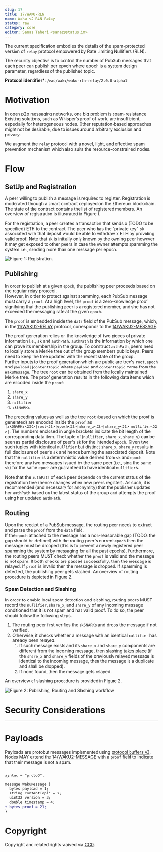 ```yaml
---
slug: 17
title: 17/WAKU-RLN
name: Waku v2 RLN Relay
status: raw
category: core
editor: Sanaz Taheri <sanaz@status.im>
---
```


The current specification embodies the details of the spam-protected version of `relay` protocol empowered by Rate Limiting Nullifiers (RLN). 
<!-- More details on RLN can be found in [this spec]() (TODO: to link the spec). -->

The security objective is to control the number of PubSub messages that each peer can publish per epoch where epoch is a system design parameter, regardless of the published topic.


**Protocol identifier***: `/vac/waku/waku-rln-relay/2.0.0-alpha1`

# Motivation

In open p2p messaging networks, one big problem is spam-resistance. 
Existing solutions, such as Whisper’s proof of work, are insufficient, especially for heterogeneous nodes. 
Other reputation-based approaches might not be desirable, due to issues around arbitrary exclusion and privacy.

We augment the `relay` protocol with a novel, light, and effective spam prevention mechanism which also suits the resource-constrained nodes.

<!-- TODO: Fill in more -->


# Flow
## SetUp and Registration
A peer willing to publish a message is required to register. 
Registration is moderated through a smart contract deployed on the Ethereum blockchain. 
The state of the contract contains the list of registered members. 
An overview of registration is illustrated in Figure 1.

For the registration, a peer creates a transaction that sends x (TODO to be specified) ETH to the contract. 
The peer who has the "private key" `sk` associated with that deposit would be able to withdraw x ETH by providing valid proof. 
Note that  `sk` is initially only known by the owning peer however it may get exposed to other peers in case the owner attempts spamming the system i.e., sending more than one message per epoch.

<!-- TODO: the interaction with the contract is subject to change depending on the final implementation -->

<!-- Once registered, the peer obtains the root of the tree (after the registration of the current peer) i.e., `root`  as well as the authenticity path `authPath`. A peer can prove her membership using the `authPath`. -->


<!-- `sk`  and `authPath`  are secret data and MUST be permanently and locally stored by the peer.  -->

<!-- TODO: To specify the details of protobuf messages for the interaction with the contract -->

<!-- diagram -->

![Figure 1: Registration.](../../../../static/rfcs/17/rln-relay.png)

<!-- TODO: the function calls in this figure as well as messages are subject to change -->

## Publishing

In order to publish at a given `epoch`, the publishing peer proceeds based on the regular relay protocol.  
However, in order to protect against spamming, each PubSub message must carry a `proof`. 
At a high level, the `proof` is a zero-knowledge proof signifying that the publishing peer is a  registered member, and she has not exceeded the messaging rate at the given `epoch`. 
<!-- TODO: to clarify what a zero-knowledge proof means  -->

The `proof` is embedded inside the `data` field of the PubSub message, which, in the [11/WAKU2-RELAY](/spec/11) protocol, corresponds to the [14/WAKU2-MESSAGE](/spec/14). 

The proof generation relies on the knowledge of two pieces of private information i.e., `sk` and `authPath`.
`authPath` is  the information by which one can prove its membership in the group. <!-- TODO explain what is atuh path -->
To construct `authPath`, peers need to locally store a Merkle tree out of the group members public keys. 
Peers need to keep the tree updated with the recent state of the group.  
Further inputs to the proof generation which are public are tree's `root`, `epoch` and `payload||contentTopic`  where `payload` and `contentTopic` come from the `WakuMessage`. 
The tree `root` can be obtained from the locally maintained Merkle tree.
The proof generation results in the following data items which are encoded inside the `proof`:  
1. `share_x`
2. `share_y`
3. `nullifier`
4. `zkSNARKs`

The preceding values as well as the tree `root` (based on which the proof is generated) are encoded inside the `proof` as `|zkSNARKs<256>|root<32>|epoch<32>|share_x<32>|share_y<32>|nullifier<32>|`.
The numbers enclosed in angle brackets indicate the bit length of the corresponding data item.
The tuple of (`nullifier`, `share_x`, `share_y`)  can be seen as partial disclosure of peer's `sk` for the intended `epoch`.
Given two such tuples with identical `nullifier` but distinct `share_x`, `share_y` results in full disclosure of peer's `sk` and hence burning the associated deposit.
Note that the `nullifier` is a deterministic value derived from `sk` and `epoch` therefore any two messages issued by the same peer (i.e., sing the same `sk`) for the same `epoch` are guaranteed to have identical `nullifier`s.

Note that the `authPath` of each peer depends on the current status of the registration tree (hence changes when new peers register).
As such, it is recommended (and necessary for anonymity) that the publisher updates her `authPath` based on the latest status of the group and attempts the proof using her updated `authPath`.


## Routing

Upon the receipt of a PubSub message, the routing peer needs to extract and parse the `proof` from the `data` field.  
If the `epoch` attached to the message has a non-reasonable gap (TODO: the gap should be defined) with the routing peer's current `epoch` then the message must be dropped (this is to prevent a newly registered peer spamming the system by messaging for all the past epochs). 
Furthermore, the routing peers MUST check whether the `proof` is valid and the message is not spam. 
If both checks are passed successfully, then the message is relayed. 
If `proof` is invalid then the message is dropped. 
If spamming is detected, the publishing peer gets slashed. 
An overview of routing procedure is depicted in Figure 2.

### Spam Detection and Slashing
In order to enable local spam detection and slashing, routing peers MUST record the `nullifier`, `share_x`, and `share_y` of any incoming message conditioned that it is not spam and has valid proof. 
To do so, the peer should follow the following steps. 
1. The routing peer first verifies the `zkSNARKs` and drops the message if not verified. 
2. Otherwise, it checks whether a message with an identical `nullifier` has already been relayed. 
   1. If such message exists and its `share_x` and `share_y` components are different from the incoming message, then slashing takes place (if the `share_x` and `share_y` fields of the previously relayed message is identical to the incoming message, then the message is a duplicate and shall be dropped).
   2. If none found, then the message gets relayed.

An overview of slashing procedure is provided in Figure 2.

<!-- TODO: may shorten or delete the Spam detection and slashing process -->

<!-- TODO: may consider [validator functions](https://github.com/libp2p/specs/tree/master/pubsub#topic-validation) or [extended validators](https://github.com/libp2p/specs/blob/master/pubsub/gossipsub/gossipsub-v1.1.md#extended-validators) for the spam detection -->

![Figure 2: Publishing, Routing and Slashing workflow.](../../../../static/rfcs/17/rln-message-verification.png)

<!-- TODO: the function calls in this figure as well as messages are subject to change -->

# Security Considerations

<!-- TODO: add discussion about the anonymity (e.g., the `StrictNoSign` policy) -->

<!-- TODO: discuss about the economic spam guarantees -->

-------

# Payloads

Payloads are protobuf messages implemented using [protocol buffers v3](https://developers.google.com/protocol-buffers/).
Nodes MAY extend the  [14/WAKU2-MESSAGE](/spec/14) with a `proof` field to indicate that their message is not a spam.

```diff 

syntax = "proto3";

message WakuMessage {
  bytes payload = 1;
  string contentTopic = 2;
  uint32 version = 3;
  double timestamp = 4;
+ bytes proof = 21;
}

```
<!-- TODO to reflect this change on WakuMessage spec once the PR gets mature -->

# Copyright

Copyright and related rights waived via [CC0](https://creativecommons.org/publicdomain/zero/1.0/).

